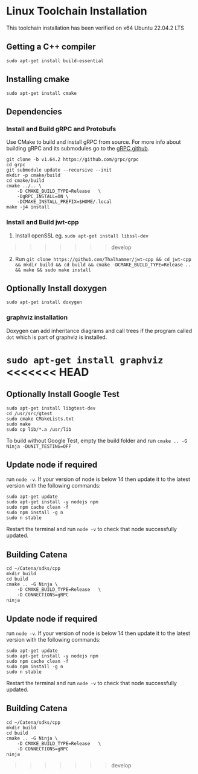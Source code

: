 # Linux Toolchain Installation

This toolchain installation has been verified on x64 Ubuntu 22.04.2 LTS

## Getting a C++ compiler

`sudo apt-get install build-essential`

## Installing cmake

`sudo apt-get install cmake`

## Dependencies

### Install and Build gRPC and Protobufs
Use CMake to build and install gRPC from source. For more info about building gRPC and its submodules go to the [gRPC github](https://github.com/grpc/grpc/blob/master/BUILDING.md).
```
git clone -b v1.64.2 https://github.com/grpc/grpc
cd grpc
git submodule update --recursive --init
mkdir -p cmake/build
cd cmake/build
cmake ../.. \
	-D CMAKE_BUILD_TYPE=Release   \
	-DgRPC_INSTALL=ON \
	-DCMAKE_INSTALL_PREFIX=$HOME/.local
make -j4 install
```

### Install and Build jwt-cpp

1. Install openSSL eg. `sudo apt-get install libssl-dev`
>>>>>>> develop
2. Run `git clone https://github.com/Thalhammer/jwt-cpp && cd jwt-cpp && mkdir build && cd build && cmake -DCMAKE_BUILD_TYPE=Release ..  && make && sudo make install`

## Optionally Install doxygen

`sudo apt-get install doxygen`

### graphviz installation

Doxygen can add inheritance diagrams and call trees if the program called `dot`
which is part of graphviz is installed.

`sudo apt-get install graphviz`
<<<<<<< HEAD
=======

## Optionally Install Google Test

```
sudo apt-get install libgtest-dev
cd /usr/src/gtest
sudo cmake CMakeLists.txt
sudo make
sudo cp lib/*.a /usr/lib
``` 

To build without Google Test, empty the build folder and run
`cmake .. -G Ninja -DUNIT_TESTING=OFF`

## Update node if required
run `node -v`. If your version of node is below 14 then update it to the latest version with the following commands:
```
sudo apt-get update
sudo apt-get install -y nodejs npm
sudo npm cache clean -f
sudo npm install -g n
sudo n stable
```
Restart the terminal and run `node -v` to check that node successfully  updated.

## Building Catena
```
cd ~/Catena/sdks/cpp
mkdir build
cd build
cmake .. -G Ninja \
	-D CMAKE_BUILD_TYPE=Release   \
    -D CONNECTIONS=gRPC
ninja
```

## Update node if required
run `node -v`. If your version of node is below 14 then update it to the latest version with the following commands:
```
sudo apt-get update
sudo apt-get install -y nodejs npm
sudo npm cache clean -f
sudo npm install -g n
sudo n stable
```
Restart the terminal and run `node -v` to check that node successfully  updated.

## Building Catena
```
cd ~/Catena/sdks/cpp
mkdir build
cd build
cmake .. -G Ninja \
	-D CMAKE_BUILD_TYPE=Release   \
    -D CONNECTIONS=gRPC
ninja
```

>>>>>>> develop

